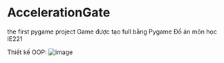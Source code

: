 # AccelerationGate
the first pygame project
Game được tạo full bằng Pygame
Đồ án môn học IE221

Thiết kế OOP:
![image](https://github.com/KTruong9303/IE221_AccelerationGate/assets/91974329/8a975b0e-46bd-42a0-becc-b593a1241977)
